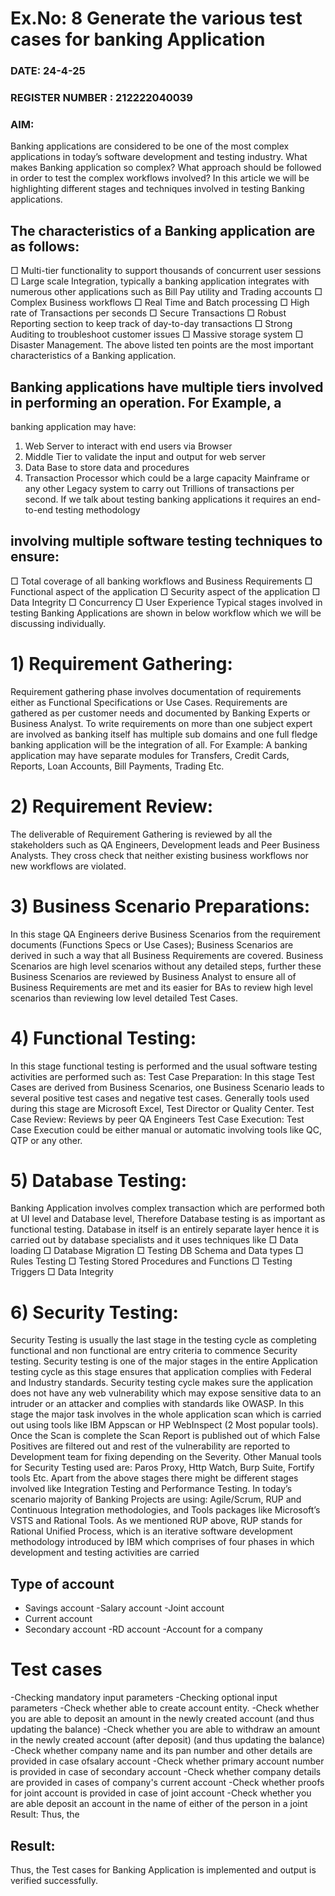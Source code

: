 # Ex.No: 8  Generate the various test cases for  banking Application 

### DATE:   24-4-25                                                                      
### REGISTER NUMBER : 212222040039
### AIM: 
Banking applications are considered to be one of the most complex applications in today’s
software development and testing industry. What makes Banking application so complex?
What approach should be followed in order to test the complex workflows involved? In this
article we will be highlighting different stages and techniques involved in testing Banking
applications.

## The characteristics of a Banking application are as follows:
□ Multi-tier functionality to support thousands of concurrent user sessions
□ Large scale Integration, typically a banking application integrates with
numerous other applications such as Bill Pay utility and Trading accounts
□ Complex Business workflows
□ Real Time and Batch processing
□ High rate of Transactions per seconds
□ Secure Transactions
□ Robust Reporting section to keep track of day-to-day transactions
□ Strong Auditing to troubleshoot customer issues
□ Massive storage system
□ Disaster Management.
The above listed ten points are the most important characteristics of a Banking
application.
## Banking applications have multiple tiers involved in performing an operation. For Example, a
banking application may have:
1. Web Server to interact with end users via Browser
2. Middle Tier to validate the input and output for web server
3. Data Base to store data and procedures
4. Transaction Processor which could be a large capacity Mainframe or any other
Legacy system to carry out Trillions of transactions per second.
If we talk about testing banking applications it requires an end-to-end testing methodology
## involving multiple software testing techniques to ensure:
□ Total coverage of all banking workflows and Business Requirements
□ Functional aspect of the application
□ Security aspect of the application
□ Data Integrity
□ Concurrency
□ User Experience
Typical stages involved in testing Banking Applications are shown in below workflow
which we will be discussing individually.
# 1) Requirement Gathering:
Requirement gathering phase involves documentation of requirements either as Functional
Specifications or Use Cases. Requirements are gathered as per customer needs and documented
by Banking Experts or Business Analyst. To write requirements on more than one subject
expert are involved as banking itself has multiple sub domains and one full fledge banking
application will be the integration of all. For Example: A banking application may have
separate modules for Transfers, Credit Cards, Reports, Loan Accounts, Bill Payments, Trading
Etc.
# 2) Requirement Review:
The deliverable of Requirement Gathering is reviewed by all the stakeholders such as QA
Engineers, Development leads and Peer Business Analysts. They cross check that neither
existing business workflows nor new workflows are violated.
# 3) Business Scenario Preparations:
In this stage QA Engineers derive Business Scenarios from the requirement documents
(Functions Specs or Use Cases); Business Scenarios are derived in such a way that all
Business Requirements are covered. Business Scenarios are high level scenarios without any
detailed steps, further these Business Scenarios are reviewed by Business Analyst to ensure
all of Business Requirements are met and its easier for BAs to review high level scenarios
than reviewing low level detailed Test Cases.
# 4) Functional Testing:
In this stage functional testing is performed and the usual software testing activities are
performed such as:
Test Case Preparation:
In this stage Test Cases are derived from Business Scenarios, one Business Scenario leads to
several positive test cases and negative test cases. Generally tools used during this stage are
Microsoft Excel, Test Director or Quality Center.
Test Case Review:
Reviews by peer QA Engineers
Test Case Execution:
Test Case Execution could be either manual or automatic involving tools like QC, QTP or
any other.
# 5) Database Testing:
Banking Application involves complex transaction which are performed both at UI level and
Database level, Therefore Database testing is as important as functional testing. Database in
itself is an entirely separate layer hence it is carried out by database specialists and it uses
techniques like
□ Data loading
□ Database Migration
□ Testing DB Schema and Data types
□ Rules Testing
□ Testing Stored Procedures and Functions
□ Testing Triggers
□ Data Integrity

# 6) Security Testing:
Security Testing is usually the last stage in the testing cycle as completing functional and non
functional are entry criteria to commence Security testing. Security testing is one of the major
stages in the entire Application testing cycle as this stage ensures that application complies
with Federal and Industry standards. Security testing cycle makes sure the application does not
have any web vulnerability which may expose sensitive data to an intruder or an attacker and
complies with standards like OWASP.
In this stage the major task involves in the whole application scan which is carried out using
tools like IBM Appscan or HP WebInspect (2 Most popular tools).
Once the Scan is complete the Scan Report is published out of which False Positives are
filtered out and rest of the vulnerability are reported to Development team for fixing
depending on the Severity.
Other Manual tools for Security Testing used are: Paros Proxy, Http Watch, Burp Suite,
Fortify tools Etc.
Apart from the above stages there might be different stages involved like Integration Testing
and Performance Testing.
In today’s scenario majority of Banking Projects are using: Agile/Scrum, RUP and
Continuous Integration methodologies, and Tools packages like Microsoft’s VSTS and
Rational Tools. As we mentioned RUP above, RUP stands for Rational Unified Process,
which is an iterative software development methodology introduced by IBM which
comprises of four phases in which development and testing activities are carried
## Type of account
- Savings account
-Salary account
-Joint account
- Current account
- Secondary account
-RD account
-Account for a company
# Test cases
-Checking mandatory input parameters
-Checking optional input parameters
-Check whether able to create account entity.
-Check whether you are able to deposit an amount in the newly created account (and thus updating
the balance)
-Check whether you are able to withdraw an amount in the newly created account (after
deposit) (and thus updating the balance)
-Check whether company name and its pan number and other details are provided in case ofsalary
account
-Check whether primary account number is provided in case of secondary account
-Check whether company details are provided in cases of company's current account
-Check whether proofs for joint account is provided in case of joint account
-Check whether you are able deposit an account in the name of either of the person in a joint
Result:
Thus, the

## Result:
Thus, the Test cases for Banking Application is implemented and output is verified successfully.
